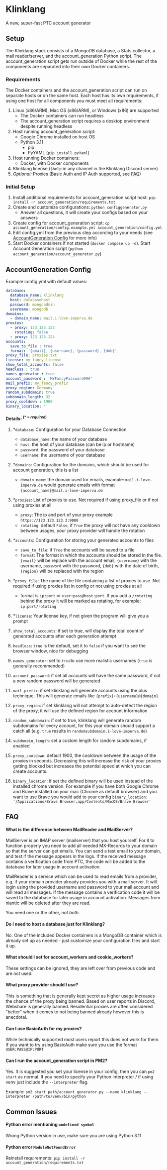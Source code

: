 
# Klinklang

A new, super-fast PTC account generator


## Setup
The Klinklang stack consists of a MongoDB database, a Stats collector, a mail reader/server, and the account_generation Python script. The account_generation script gets run outside of Docker while the rest of the components are separated into their own Docker containers.

### Requirements
The Docker containers and the account_generation script can run on separate hosts or on the same host. Each host has its own requirements, if using one host for all components you must meet all requirements:
1. Linux (x86/ARM), Mac OS (x86/ARM), or Windows (x86) are supported
   - The Docker containers can run headless
   - The account_generation script requires a desktop environment despite running headless
2. Host running account_generation script:
   - Google Chrome installed on host OS
   - Python 3.11
     - pip
     - PyYAML (`pip install pyYaml`)
3. Host running Docker containers:
   - Docker, with Docker components
4. Klinklang license (`$help` in any channel in the Klinklang Discord server)
5. *Optional:* Proxies (Basic Auth and IP Auth supported, see [FAQ](#can-i-use-basicauth-for-my-proxies))

### Initial Setup
1. Install additional requirements for account_generation script host: `pip install -r account_generation/requirements.txt`
2. Create and customize configurations: `python configgenerator.py`
   - Answer all questions, it will create your configs based on your answers
3. Create config for account_generation script: `cp account_generation/config.example.yml account_generation/config.yml`
4. Edit config.yml from the previous step according to your needs (see [AccountGeneration Config](#accountgeneration-config) for more info)
5. Start Docker containers if not started (`docker compose up -d`). Start Account Generation script (`python account_generation/account_generator.py`)

## AccountGeneration Config
Example config.yml with default values:
```yaml
database:
  database_name: klinklang
  host: databasehost
  password: mongoadmin
  username: mongodb
domains:
  - domain_name: mail.i-love-imperva.de
proxies:
  - proxy: 123.123.123
    rotating: false
  - proxy: 123.123.124
accounts:
  save_to_file : true
  format: '{email}, {username}, {password}, {dob}'
proxy_file: proxies.txt
license: my_fancy_license
show_total_accounts: false
headless : true
names_generator : true
account_password : 'MYFancyPassword99#'
mail_prefix: my_fancy_prefix
proxy_region: Germany
random_subdomain: true
subdomain_length: 32
proxy_cooldown : 1900
binary_location: ''
```
#### Details: <sup>(* = *required*)</sup>

1. *`database`: Configuration for your Database Connection
   - `database_name`: the name of your database
   - `host`: the host of your database (can be ip or hostname)
   - `password`: the password of your database
   - `username`: the username of your database

2. *`domains`: Configuration for the domains, which should be used for account generation, this is a list
   - `domain_name`: the domain used for emails, example: `mail.i-love-imperva.de` would generate emails with format `{account_name}@mail.i-love-imperva.de`

3. *`proxies`: List of proxies to use. Not required if using proxy_file or if not using proxies at all
   - `proxy`: The ip and port of your proxy example `https://123.123.123.3:9000`
   - `rotating`: default `False`, if `True` the proxy will not have any cooldown between usages, your proxy provider will handle the rotation

4. *`accounts`: Configuration for storing your generated accounts to files
   - `save_to_file`: if `True` the accounts will be saved to a file
   - `format`: The format in which the accounts should be stored in the file. `{email}` will be replace with the account email, `{username}` with the username, `password` with the password, `{dob}` with the date of birth, `{region}` will be replaced with the region

5. *`proxy_file`: The name of the file containing a list of proxies to use. Not required if using proxies list in config or not using proxies at all
   - format is `ip:port` or `user:pass@host:port`. If you add a `/rotating` behind the proxy it will be marked as rotating, for example: `ip:port/rotating`

6. *`license`: Your license key, if not given the program will give you a prompt

7. `show_total_accounts`: if set to true, will display the total count of generated accounts after each generation attempt

8. `headless`: `true` is the default, set it to `false` if you want to see the browser window, nice for debugging

9. `names_generator`: set to `true`to use more realistic usernames (`true` is generally recommended)

10. `account_password`: if set all accounts will have the same password, if not a new random password will be generated

11. `mail_prefix`: if set klinklang will generate accounts using the plus technique. This will generate emails like `{prefix}+{username}@{domain}`

12. `proxy_region`: if set klinklang will not attempt to auto-detect the region of the proxy, it will use the defined region for account information

13. `random_subdomain`: if set to true, klinklang will generate random subdomains for every account, for this your domain should support a catch all (e.g. `true` results in `randomsubdomain.i-love-imperva.de`)

14. `subdomain_length`: set a custom length for random subdomains, if enabled

15. `proxy_cooldown`: default 1900, the cooldown between the usage of the proxies in seconds. Decreasing this will increase the risk of your proxies getting blocked but increases the potential speed at which you can create accounts.

16. `binary_location`: if set the defined binary will be used instead of the installed chrome version. For example if you have both Google Chrome and Brave installed on your mac (Chrome as default browser) and you want to use Brave you would add to your config `binary_location: '/Applications/Brave Browser.app/Contents/MacOS/Brave Browser'`

## FAQ

#### What is the difference between MailReader and MailServer?
MailServer is an IMAP server (mailserver) that you host yourself. For it to function properly you need to add all needed MX-Records to your domain so that the server can get emails. You can send a test email to your domain, and test if the message appears in the logs. If the received message contains a verification code from PTC, the code will be added to the database for later usage in account activation.

MailReader is a service which can be used to read emails from a provider, e.g. if your domain provider already provides you with a mail server. It will login using the provided username and password to your mail account and will read all messages. If the message contains a verification code it will be saved to the database for later usage in account activation. Messages from niantic will be deleted after they are read.

You need one or the other, *not both*.

#### Do I need to host a database just for Klinklang?
No. One of the included Docker containers is a MongoDB container which is already set up as needed - just customize your configuration files and start it up.

#### What should I set for account_workers and cookie_workers?
These settings can be ignored, they are left over from previous code and are not used. 

#### What proxy provider should I use?
This is something that is generally kept secret as higher usage increases the chance of the proxy being banned. Based on user reports in Discord, Webshare is generally banned. Residential proxies are often considered "better" when it comes to not being banned already however this is anecdotal.

#### Can I use BasicAuth for my proxies?
While technically supported most users report this does not work for them. If you want to try using BasicAuth make sure you use the format `USER:PASS@IP:PORT`

#### Can I run the account_generation script in PM2?
Yes. It is suggested you set your license in your config, then you can `pm2 start` as normal. If you need to specify your Python interpreter / if using venv just include the `--interpreter` flag.

Example: `pm2 start path/account_generator.py --name klinklang --interpreter /path/to/venv/bin/python`


## Common Issues

#### Python error mentioning `undefined symbol`
Wrong Python version in use, make sure you are using Python 3.11

#### Python error `ModuleNotFoundError`
Reinstall requirements: `pip install -r account_generation/requirements.txt`


